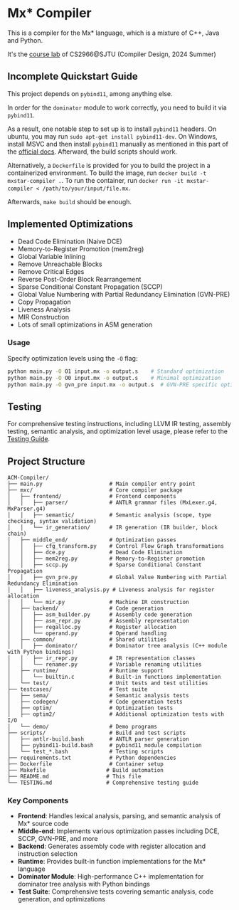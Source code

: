 # Mx* Compiler

This is a compiler for the Mx* language, which is a mixture of C++, Java and Python.

It's the [course lab](https://github.com/ACMClassCourses/Compiler-Design-Implementation) of CS2966@SJTU (Compiler Design, 2024 Summer)

## Incomplete Quickstart Guide

This project depends on `pybind11`, among anything else.

In order for the `dominator` module to work correctly, you need to build it via `pybind11`.

As a result, one notable step to set up is to install `pybind11` headers. On ubuntu, you may run `sudo apt-get install pybind11-dev`. On Windows, install MSVC and then install `pybind11` manually as mentioned in this part of the [official docs](https://pybind11.readthedocs.io/en/stable/compiling.html#find-package-vs-add-subdirectory). Afterward, the build scripts should work.

Alternatively, a `Dockerfile` is provided for you to build the project in a containerized environment. To build the image, run `docker build -t mxstar-compiler .`. To run the container, run `docker run -it mxstar-compiler < /path/to/your/input/file.mx`.

Afterwards, `make build` should be enough.

## Implemented Optimizations

- Dead Code Elimination (Naive DCE)
- Memory-to-Register Promotion (mem2reg)
- Global Variable Inlining
- Remove Unreachable Blocks
- Remove Critical Edges
- Reverse Post-Order Block Rearrangement
- Sparse Conditional Constant Propagation (SCCP)
- Global Value Numbering with Partial Redundancy Elimination (GVN-PRE)
- Copy Propagation
- Liveness Analysis
- MIR Construction
- Lots of small optimizations in ASM generation

### Usage

Specify optimization levels using the `-O` flag:
```bash
python main.py -O O1 input.mx -o output.s    # Standard optimization
python main.py -O O0 input.mx -o output.s    # Minimal optimization
python main.py -O gvn_pre input.mx -o output.s  # GVN-PRE specific optimizations
```

## Testing

For comprehensive testing instructions, including LLVM IR testing, assembly testing, semantic analysis, and optimization level usage, please refer to the [Testing Guide](TESTING.md).

## Project Structure

```
ACM-Compiler/
├── main.py                     # Main compiler entry point
├── mxc/                        # Core compiler package
│   ├── frontend/               # Frontend components
│   │   ├── parser/             # ANTLR grammar files (MxLexer.g4, MxParser.g4)
│   │   ├── semantic/           # Semantic analysis (scope, type checking, syntax validation)
│   │   └── ir_generation/      # IR generation (IR builder, block chain)
│   ├── middle_end/             # Optimization passes
│   │   ├── cfg_transform.py    # Control Flow Graph transformations
│   │   ├── dce.py              # Dead Code Elimination
│   │   ├── mem2reg.py          # Memory-to-Register promotion
│   │   ├── sccp.py             # Sparse Conditional Constant Propagation
│   │   ├── gvn_pre.py          # Global Value Numbering with Partial Redundancy Elimination
│   │   ├── liveness_analysis.py # Liveness analysis for register allocation
│   │   └── mir.py              # Machine IR construction
│   ├── backend/                # Code generation
│   │   ├── asm_builder.py      # Assembly code generation
│   │   ├── asm_repr.py         # Assembly representation
│   │   ├── regalloc.py         # Register allocation
│   │   └── operand.py          # Operand handling
│   ├── common/                 # Shared utilities
│   │   ├── dominator/          # Dominator tree analysis (C++ module with Python bindings)
│   │   ├── ir_repr.py          # IR representation classes
│   │   └── renamer.py          # Variable renaming utilities
│   ├── runtime/                # Runtime support
│   │   └── builtin.c           # Built-in functions implementation
│   └── test/                   # Unit tests and test utilities
├── testcases/                  # Test suite
│   ├── sema/                   # Semantic analysis tests
│   ├── codegen/                # Code generation tests
│   ├── optim/                  # Optimization tests
│   ├── optim2/                 # Additional optimization tests with I/O
│   └── demo/                   # Demo programs
├── scripts/                    # Build and test scripts
│   ├── antlr-build.bash        # ANTLR parser generation
│   ├── pybind11-build.bash     # pybind11 module compilation
│   └── test_*.bash             # Testing scripts
├── requirements.txt            # Python dependencies
├── Dockerfile                  # Container setup
├── Makefile                   # Build automation
├── README.md                  # This file
└── TESTING.md                 # Comprehensive testing guide
```

### Key Components

- **Frontend**: Handles lexical analysis, parsing, and semantic analysis of Mx* source code
- **Middle-end**: Implements various optimization passes including DCE, SCCP, GVN-PRE, and more
- **Backend**: Generates assembly code with register allocation and instruction selection
- **Runtime**: Provides built-in function implementations for the Mx* language
- **Dominator Module**: High-performance C++ implementation for dominator tree analysis with Python bindings
- **Test Suite**: Comprehensive tests covering semantic analysis, code generation, and optimizations